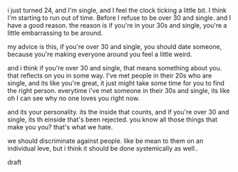 i just turned 24, and I'm single, and I feel the clock ticking a little bit. I think I'm starting to run out of time. Before I refuse to be over 30 and single. and I have a good reason. the reason is if you're in your 30s and single, you're a little embarrassing to be around.

my advice is this, if you're over 30 and single, you should date someone, because you're making everyone around you feel a little weird. 

and i think if you're over 30 and single, that means something about you. that reflects on you in some way. I've met people in their 20s who are single, and its like you're great, it just might take some time for you to find the right person. everytime i've met someone in their 30s and single, its like oh I can see why no one loves you right now. 

and its your personality. its the inside that counts, and if you're over 30 and single, its th einside that's been rejected. you know all those things that make you you? that's what we hate. 

we should discriminate against people. like be mean to them on an individual leve, but i think it should be done systemically as well..

draft 
